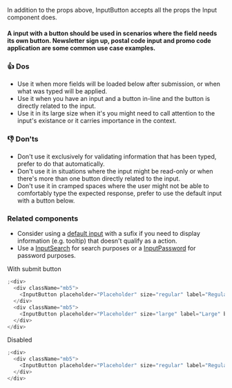 In addition to the props above, InputButton accepts all the props the Input component does.

#### A input with a button should be used in scenarios where the field needs its own button. Newsletter sign up, postal code input and promo code application are some common use case examples.

### 👍 Dos

- Use it when more fields will be loaded below after submission, or when what was typed will be applied.
- Use it when you have an input and a button in-line and the button is directly related to the input.
- Use it in its large size when it's you might need to call attention to the input's existance or it carries importance in the context.

### 👎 Don'ts

- Don't use it exclusively for validating information that has been typed, prefer to do that automatically.
- Don't use it in situations where the input might be read-only or when there's more than one button directly related to the input.
- Don't use it in cramped spaces where the user might not be able to comfortably type the expected response, prefer to use the default input with a button below.

### Related components

- Consider using a <a href="#/Components/Forms/Input">default input</a> with a sufix if you need to display information (e.g. tooltip) that doesn't qualify as a action.
- Use a <a href="#/Components/Forms/InputSearch">InputSearch</a> for search purposes or a <a href="#/Components/Forms/InputPassword">InputPassword</a> for password purposes.

With submit button

```js
;<div>
  <div className="mb5">
    <InputButton placeholder="Placeholder" size="regular" label="Regular" button="Submit" />
  </div>
  <div className="mb5">
    <InputButton placeholder="Placeholder" size="large" label="Large" button="Submit" />
  </div>
</div>
```

Disabled

```js
;<div>
  <div className="mb5">
    <InputButton placeholder="Placeholder" size="regular" label="Regular disabled" button="Submit" disabled />
  </div>
</div>
```
